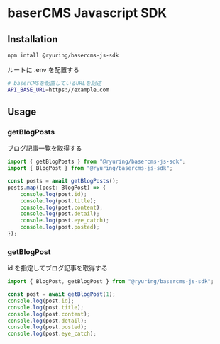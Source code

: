 # baserCMS Javascript SDK

## Installation

```bash
npm intall @ryuring/basercms-js-sdk
```
ルートに .env を配置する
```bash
# baserCMSを配置しているURLを記述
API_BASE_URL=https://example.com
```
## Usage

### getBlogPosts 
ブログ記事一覧を取得する

```javascript
import { getBlogPosts } from "@ryuring/basercms-js-sdk";
import { BlogPost } from "@ryuring/basercms-js-sdk";

const posts = await getBlogPosts();
posts.map((post: BlogPost) => {
    console.log(post.id);
	console.log(post.title);
	console.log(post.content);
	console.log(post.detail);
	console.log(post.eye_catch);
	console.log(post.posted);
});
```

### getBlogPost
id を指定してブログ記事を取得する

```javascript
import { BlogPost, getBlogPost } from "@ryuring/basercms-js-sdk";

const post = await getBlogPost(1);
console.log(post.id);
console.log(post.title);
console.log(post.content);
console.log(post.detail);
console.log(post.posted);
console.log(post.eye_catch);
``` 

